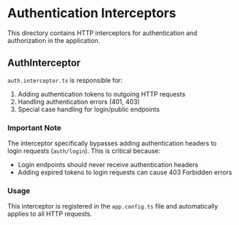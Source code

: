 # Authentication Interceptors

This directory contains HTTP interceptors for authentication and authorization in the application.

## AuthInterceptor

`auth.interceptor.ts` is responsible for:

1. Adding authentication tokens to outgoing HTTP requests
2. Handling authentication errors (401, 403)
3. Special case handling for login/public endpoints

### Important Note

The interceptor specifically bypasses adding authentication headers to login requests (`auth/login`). This is critical because:

- Login endpoints should never receive authentication headers
- Adding expired tokens to login requests can cause 403 Forbidden errors

### Usage

This interceptor is registered in the `app.config.ts` file and automatically applies to all HTTP requests. 